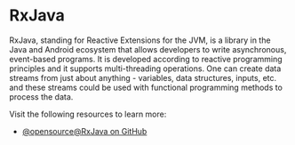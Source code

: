# RxJava

RxJava, standing for Reactive Extensions for the JVM, is a library in the Java and Android ecosystem that allows developers to write asynchronous, event-based programs. It is developed according to reactive programming principles and it supports multi-threading operations. One can create data streams from just about anything - variables, data structures, inputs, etc. and these streams could be used with functional programming methods to process the data.

Visit the following resources to learn more:

- [@opensource@RxJava on GitHub](https://github.com/ReactiveX/RxJava)

